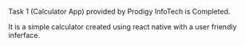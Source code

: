 Task 1 (Calculator App) provided by Prodigy InfoTech is Completed.

It is a simple calculator created using react native with a user friendly inferface.
